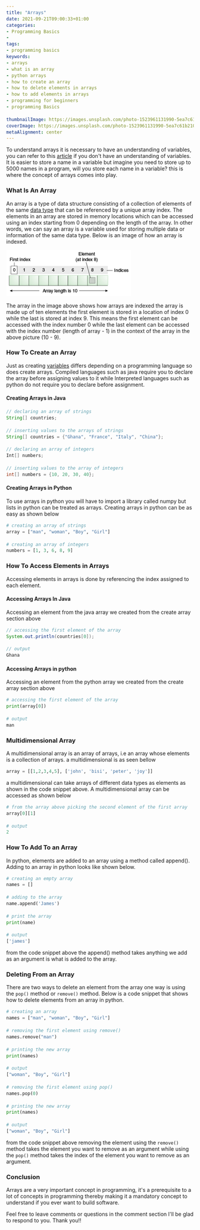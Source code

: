 ```yaml
---
title: "Arrays"
date: 2021-09-21T09:00:33+01:00
categories:
- Programming Basics
- 
tags:
- programming basics
keywords: 
- arrays
- what is an array
- python arrays
- how to create an array
- how to delete elements in arrays
- how to add elements in arrays
- programming for beginners
- programming Basics

thumbnailImage: https://images.unsplash.com/photo-1523961131990-5ea7c61b2107?ixid=MnwxMjA3fDB8MHxwaG90by1wYWdlfHx8fGVufDB8fHx8&ixlib=rb-1.2.1&auto=format&fit=crop&w=774&q=80
coverImage: https://images.unsplash.com/photo-1523961131990-5ea7c61b2107?ixid=MnwxMjA3fDB8MHxwaG90by1wYWdlfHx8fGVufDB8fHx8&ixlib=rb-1.2.1&auto=format&fit=crop&w=774&q=80
metaAlignment: center
---
```

To understand arrays it is necessary to have an understanding of variables, you can refer to this [article](https://www.bindlearn.com/post/variable-in-python/) if you don't have an understanding of variables. It is easier to store a name in a variable but imagine you need to store up to 5000 names in a program, will you store each name in a variable? this is where the concept of arrays comes into play.

### What Is An Array
An array is a type of data structure consisting of a collection of elements of the same [data type](https://www.bindlearn.com/post/data-types-in-python/) that can be referenced by a unique array index. The elements in an array are stored in memory locations which can be accessed using an index starting from 0 depending on the length of the array. In other words, we can say an array is a variable used for storing multiple data or information of the same data type. Below is an image of how an array is indexed.

![Arrays](array.png)

The array in the image above shows how arrays are indexed the array is made up of ten elements the first element is stored in a location of index 0 while the last is stored at index 9. This means the first element can be accessed with the index number 0 while the last element can be accessed with the index number (length of array - 1) in the context of the array in the above picture (10 - 9).

### How To Create an Array
Just as creating [variables](https://www.bindlearn.com/post/variable-in-python/) differs depending on a programming language so does create arrays. Compiled languages such as java require you to declare the array before assigning values to it while Interpreted languages such as python do not require you to declare before assignment. 

#### Creating Arrays in Java
```java
// declaring an array of strings
String[] countries;

// inserting values to the arrays of strings
String[] countries = {"Ghana", "France", "Italy", "China"};

// declaring an array of integers
Int[] numbers;

// inserting values to the array of integers
int[] numbers = {10, 20, 30, 40};

```

#### Creating Arrays in Python
To use arrays in python you will have to import a library called numpy but lists in python can be treated as arrays. Creating arrays in python can be as easy as shown below
```python
# creating an array of strings
array = ["man", "woman", "Boy", "Girl"]

# creating an array of integers
numbers = [1, 3, 6, 8, 9]
```
### How To Access Elements in Arrays
Accessing elements in arrays is done by referencing the index assigned to each element.

#### Accessing Arrays In Java
Accessing an element from the java array we created from the create array section above
```java
// accessing the first element of the array
System.out.println(countries[0]);

// output
Ghana
```

#### Accessing Arrays in python 
Accessing an element from the python array we created from the create array section above
```python 
# accessing the first element of the array
print(array[0])

# output
man
```
### Multidimensional Array
A multidimensional array is an array of arrays, i.e an array whose elements is a collection of arrays. a multidimensional is as seen bellow
```python
array = [[1,2,3,4,5], ['john', 'bisi', 'peter', 'joy']]
```
a multidimensional can take arrays of different data types as elements as shown in the code snippet above. A multidimensional array can be accessed as shown below
```python 
# from the array above picking the second element of the first array 
array[0][1]

# output 
2
```
### How To Add To an Array
In python, elements are added to an array using a method called append(). Adding to an array in python looks like shown below.
```python
# creating an empty array 
names = []

# adding to the array
name.append('James')

# print the array
print(name)

# output
['james']
```
from the code snippet above the append() method takes anything we add as an argument is what is added to the array.

### Deleting From an Array
There are two ways to delete an element from the array one way is using the `pop()` method or `remove()` method. Below is a code snippet that shows how to delete elements from an array in python.
```python 
# creating an array
names = ["man", "woman", "Boy", "Girl"]

# removing the first element using remove()
names.remove("man")

# printing the new array
print(names)

# output
["woman", "Boy", "Girl"]

# removing the first element using pop()
names.pop(0)

# printing the new array
print(names)

# output
["woman", "Boy", "Girl"]

```
from the code snippet above removing the element using the `remove()` method takes the element you want to remove as an argument while using the `pop()` method takes the index of the element you want to remove as an argument.

### Conclusion 
Arrays are a very important concept in programming, it's a prerequisite to a lot of concepts in programming thereby making it a mandatory concept to understand if you ever want to build software. 

Feel free to leave comments or questions in the comment section I'll be glad to respond to you. Thank you!!


